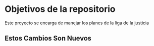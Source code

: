# Objetivos de la repositorio

Este proyecto se encarga de manejar los planes de la liga de la justicia


## Estos Cambios Son Nuevos
